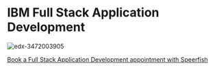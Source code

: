 # IBM Full Stack Application Development 

![edx-3472003905](https://github.com/user-attachments/assets/617a2e4b-bbcd-4aca-b62b-dea272e9b4f2)

[Book a Full Stack Application Development appointment with Speerfish](https://speerfish-denver.square.site/s/appointments)

